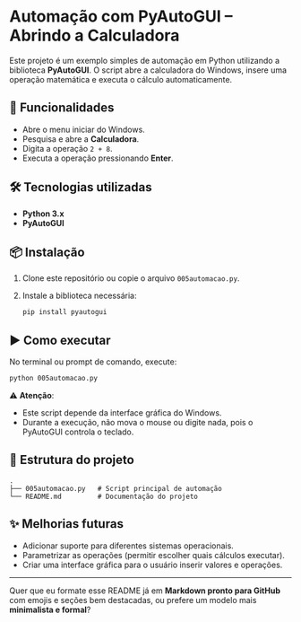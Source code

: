 
# Automação com PyAutoGUI – Abrindo a Calculadora

Este projeto é um exemplo simples de automação em Python utilizando a biblioteca **PyAutoGUI**.
O script abre a calculadora do Windows, insere uma operação matemática e executa o cálculo automaticamente.

## 🚀 Funcionalidades

* Abre o menu iniciar do Windows.
* Pesquisa e abre a **Calculadora**.
* Digita a operação `2 + 8`.
* Executa a operação pressionando **Enter**.

## 🛠 Tecnologias utilizadas

* **Python 3.x**
* **PyAutoGUI**

## 📦 Instalação

1. Clone este repositório ou copie o arquivo `005automacao.py`.
2. Instale a biblioteca necessária:

   ```bash
   pip install pyautogui
   ```

## ▶️ Como executar

No terminal ou prompt de comando, execute:

```bash
python 005automacao.py
```

⚠️ **Atenção**:

* Este script depende da interface gráfica do Windows.
* Durante a execução, não mova o mouse ou digite nada, pois o PyAutoGUI controla o teclado.

## 📂 Estrutura do projeto

```
.
├── 005automacao.py   # Script principal de automação
└── README.md         # Documentação do projeto
```

## ✨ Melhorias futuras

* Adicionar suporte para diferentes sistemas operacionais.
* Parametrizar as operações (permitir escolher quais cálculos executar).
* Criar uma interface gráfica para o usuário inserir valores e operações.

---

Quer que eu formate esse README já em **Markdown pronto para GitHub** com emojis e seções bem destacadas, ou prefere um modelo mais **minimalista e formal**?
